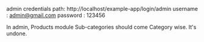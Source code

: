 admin credentials 
path: http://localhost/example-app/login/admin 
username : admin@gmail.com 
password : 123456


In admin, Products module
Sub-categories should come Category wise. It's undone.
